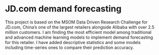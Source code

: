 # JD.com demand forecasting
This project is based on the MSOM Data Driven Research Challenge for JD.com, China’s one of the largest retailers alongside Alibaba with over 2.5 million customers. I am finding the most efficient model among traditional and advanced machine learning models to implement demand forecasting for this retailer. I have added descriptive statistics and some models including time-series ones to compare their prediction accuracy.
